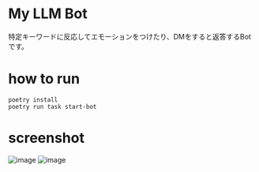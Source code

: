 # My LLM Bot

特定キーワードに反応してエモーションをつけたり、DMをすると返答するBotです。

# how to run

```
poetry install
poetry run task start-bot
```

# screenshot

![image](https://github.com/jey3dayo/my-llm-bot/assets/16203828/57c2afe7-d723-4475-b6c7-2036adc0dc61)
![image](https://github.com/jey3dayo/my-llm-bot/assets/16203828/b117da80-7abd-4f24-907d-901f43a65e63)
